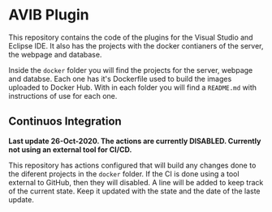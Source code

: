 # AVIB Plugin

This repository contains the code of the plugins for the Visual Studio and Eclipse IDE. It also has the projects with the docker contianers of the server, the webpage and database. 

Inside the `docker` folder you will find the projects for the server, webpage and databse. Each one has it's Dockerfile used to build the images uploaded to Docker Hub. With in each folder you will find a `README.md` with instructions of use for each one. 



## Continuos Integration

**Last update 26-Oct-2020. The actions are currently DISABLED. Currently not using an external tool for CI/CD.**

This repository has actions configured that will build any changes done to the diferent projects in the `docker` folder. If the CI is done using a tool external to GitHub, then they will disabled. A line will be added to keep track of the current state. Keep it updated with the state and the date of the laste update. 
